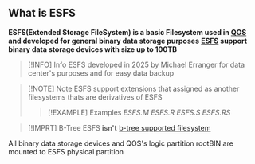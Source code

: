 ## What is ESFS

**ESFS(Extended Storage FileSystem) is a basic Filesystem used in [QOS](QOS⚛️.md) and developed for general binary data storage purposes**
**[ESFS](Filesystem%20Hierarchy.md) support binary data storage devices with size up to 100TB**

>[!INFO] Info
>ESFS developed in 2025 by Michael Erranger for data center's purposes and for easy data backup

>[!NOTE] Note
>ESFS support extensions that assigned as another filesystems thats are derivatives of ESFS
>>[!EXAMPLE] Examples
>>*ESFS.M*
>>*ESFS.R*
>>*ESFS.S*
>>*ESFS.RS*


>[!IMPRT] B-Tree
>ESFS **isn't** [b-tree supported filesystem](ESFS.Q.md)

All binary data storage devices and QOS's logic partition rootBIN are mounted to ESFS physical partition